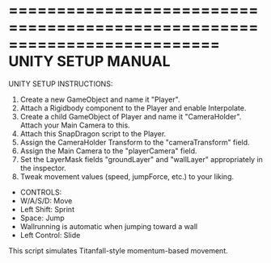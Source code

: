 ==========================================================================
                            UNITY SETUP MANUAL
==========================================================================


  UNITY SETUP INSTRUCTIONS:
  
  1. Create a new GameObject and name it "Player".
  2. Attach a Rigidbody component to the Player and enable Interpolate.
  3. Create a child GameObject of Player and name it "CameraHolder". Attach your Main Camera to this.
  4. Attach this SnapDragon script to the Player.
  5. Assign the CameraHolder Transform to the "cameraTransform" field.
  6. Assign the Main Camera to the "playerCamera" field.
  7. Set the LayerMask fields "groundLayer" and "wallLayer" appropriately in the inspector.
  8. Tweak movement values (speed, jumpForce, etc.) to your liking.
  
  - CONTROLS:
  - W/A/S/D: Move
  - Left Shift: Sprint
  - Space: Jump
  - Wallrunning is automatic when jumping toward a wall
  - Left Control: Slide
  
  This script simulates Titanfall-style momentum-based movement.
 
